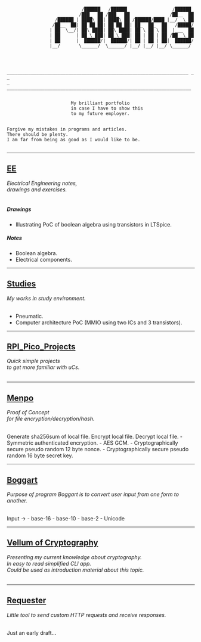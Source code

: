 ```



                            /██████   /██████                 /██████
                           /███_  ██ /███_  ██               /██__  ██
                  /██████ | ████\ ██| ████\ ██ /██████/████ |__/  \ ██
                 /██__  ██| ██ ██ ██| ██ ██ ██| ██_  ██_  ██   /█████/
                | ██  \__/| ██\ ████| ██\ ████| ██ \ ██ \ ██  |___  ██
                | ██      | ██ \ ███| ██ \ ███| ██ | ██ | ██ /██  \ ██
                | ██      |  ██████/|  ██████/| ██ | ██ | ██|  ██████/
                |__/       \______/  \______/ |__/ |__/ |__/ \______/



	____________________________________________________________________ _ _
_ _____________________________________________________________________


						My brilliant portfolio 
						in case I have to show this 
						to my future employer.


Forgive my mistakes in programs and articles. 
There should be plenty.
I am far from being as good as I would like to be.


```



***
## [EE](https://github.com/r00m3/EE)
_Electrical Engineering notes,\
drawings and exercises._
<br/>
<br/>

##### Drawings
- Illustrating PoC of boolean algebra
using transistors in LTSpice.
##### Notes
- Boolean algebra.
- Electrical components.



***
## [Studies](https://github.com/r00m3/Studies)
_My works in study environment._
<br/>
<br/>

- Pneumatic.
- Computer architecture PoC
  (MMIO using two ICs and 3 transistors).



***
## [RPI_Pico_Projects](https://github.com/r00m3/RPI_Pico_Projects)
_Quick simple projects\
to get more familiar with uCs._
<br/>
<br/>



***
## [Menpo](https://github.com/r00m3/Menpo)
_Proof of Concept\
for file encryption/decryption/hash._
<br/>
<br/>

Generate sha256sum of local file.
Encrypt local file.
Decrypt local file.
	- Symmetric authenticated encryption.
	- AES GCM.
	- Cryptographically secure pseudo random 12 byte nonce.
	- Cryptographically secure pseudo random 16 byte secret key.



***
## [Boggart](https://github.com/r00m3/Boggart)
_Purpose of program Boggart is to convert user input
from one form to another._
<br/>
<br/>

Input ->
	- base-16
	- base-10
	- base-2
	- Unicode



***
## [Vellum of Cryptography](https://github.com/r00m3/Vellum_of_Cryptography)
_Presenting my current knowledge about cryptography.\
In easy to read simplified CLI app.\
Could be used as introduction material about this topic._
<br/>
<br/>



***
## [Requester](https://github.com/r00m3/Requester)
_Little tool to send custom HTTP requests
and receive responses._
<br/>
<br/>

Just an early draft...


